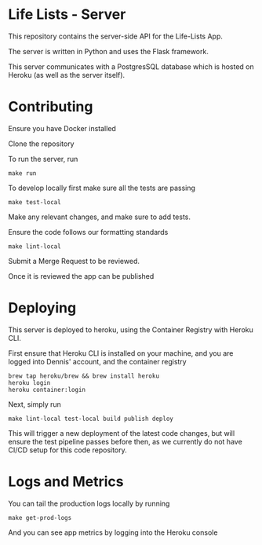 # Life Lists - Server

This repository contains the server-side API for the Life-Lists App.

The server is written in Python and uses the Flask framework.

This server communicates with a PostgresSQL database which is hosted on Heroku (as well as the server itself).

# Contributing

Ensure you have Docker installed

Clone the repository

To run the server, run
```
make run
```

To develop locally first make sure all the tests are passing
```
make test-local
```

Make any relevant changes, and make sure to add tests.

Ensure the code follows our formatting standards
```
make lint-local
```

Submit a Merge Request to be reviewed.

Once it is reviewed the app can be published


# Deploying

This server is deployed to heroku, using the Container Registry with Heroku CLI.

First ensure that Heroku CLI is installed on your machine, and you are logged into Dennis' account, and the container registry
```
brew tap heroku/brew && brew install heroku
heroku login
heroku container:login
```

Next, simply run
```
make lint-local test-local build publish deploy
```

This will trigger a new deployment of the latest code changes, but will ensure the test pipeline passes before then, as we currently do not have CI/CD setup for this code repository.


# Logs and Metrics

You can tail the production logs locally by running
```
make get-prod-logs
```

And you can see app metrics by logging into the Heroku console